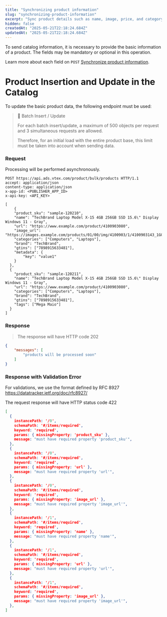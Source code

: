 ```yaml
---
title: "Synchronizing product information"
slug: "synchronizing-product-information"
excerpt: "Sync product details such as name, image, price, and category."
hidden: false
createdAt: "2025-05-21T22:18:24.684Z"
updatedAt: "2025-05-21T22:18:24.684Z"
---
```


To send catalog information, it is necessary to provide the basic information of a product. The fields may be mandatory or optional in this operation.

Learn more about each field on `POST` [Synchronize product information](https://developers.vtex.com/docs/api-reference/vtex-ads-api#post-/product/bulk/products).

# Product Insertion and Update in the Catalog

To update the basic product data, the following endpoint must be used:

> 🚧 Batch Insert / Update
> 
> For each batch insert/update, a maximum of 500 objects per request and 3 simultaneous requests are allowed.
> 
> Therefore, for an initial load with the entire product base, this limit must be taken into account when sending data.

### Request

Processing will be performed asynchronously.

```http
POST https://api.ads.vtex.com/product/bulk/products HTTP/1.1
accept: application/json
content-type: application/json
x-app-id: <PUBLISHER_APP_ID>
x-api-key: <API_KEY>

[
    {
    "product_sku": "sample-120210",
    "name": "TechBrand Laptop Model X-15 4GB 256GB SSD 15.6\" Display Windows 11 - Gray",
    "url": "https://www.example.com/product/4100903080",
    "image_url": "https://images.example.com/products/01/00/img/4100903/1/4100903143_1GG.jpg",
    "categories": ["Computers", "Laptops"],
    "brand": "TechBrand",
    "gtins": ["7898915633481"],
    "metadata": {
        "key": "value1"
    }
  },
  {
    "product_sku": "sample-120211", 
    "name": "TechBrand Laptop Model X-15 4GB 256GB SSD 15.6\" Display Windows 11 - Gray",
    "url": "https://www.example.com/product/4100903080",
    "categories": ["Computers", "Laptops"],
    "brand": "TechBrand",
    "gtins": ["7898915633481"],
    "tags": ["Mega Maio"]
  }
]
```

### Response

> The response will have HTTP code 202

```json
{
	"messages": [
		"products will be processed soon"
	]
}
```

### Response with Validation Error

For validations, we use the format defined by RFC 8927 https://datatracker.ietf.org/doc/rfc8927/

The request response will have HTTP status code 422

```json
[
  {
    instancePath: '/0',
    schemaPath: '#/items/required',
    keyword: 'required',
    params: { missingProperty: 'product_sku' },
    message: "must have required property 'product_sku'",
  },
  {
    instancePath: '/0',
    schemaPath: '#/items/required',
    keyword: 'required',
    params: { missingProperty: 'url' },
    message: "must have required property 'url'",
  },
  {
    instancePath: '/0',
    schemaPath: '#/items/required',
    keyword: 'required',
    params: { missingProperty: 'image_url' },
    message: "must have required property 'image_url'",
  },
  {
    instancePath: '/1',
    schemaPath: '#/items/required',
    keyword: 'required',
    params: { missingProperty: 'name' },
    message: "must have required property 'name'",
  },
  {
    instancePath: '/1',
    schemaPath: '#/items/required',
    keyword: 'required',
    params: { missingProperty: 'url' },
    message: "must have required property 'url'",
  },
  {
    instancePath: '/1',
    schemaPath: '#/items/required',
    keyword: 'required',
    params: { missingProperty: 'image_url' },
    message: "must have required property 'image_url'",
  },
]
```
